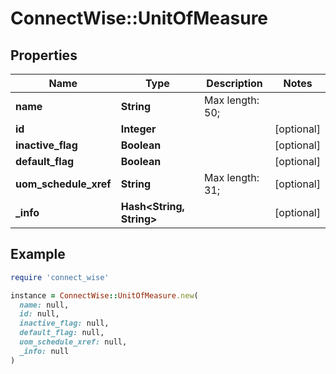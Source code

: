 # ConnectWise::UnitOfMeasure

## Properties

| Name | Type | Description | Notes |
| ---- | ---- | ----------- | ----- |
| **name** | **String** |  Max length: 50; |  |
| **id** | **Integer** |  | [optional] |
| **inactive_flag** | **Boolean** |  | [optional] |
| **default_flag** | **Boolean** |  | [optional] |
| **uom_schedule_xref** | **String** |  Max length: 31; | [optional] |
| **_info** | **Hash&lt;String, String&gt;** |  | [optional] |

## Example

```ruby
require 'connect_wise'

instance = ConnectWise::UnitOfMeasure.new(
  name: null,
  id: null,
  inactive_flag: null,
  default_flag: null,
  uom_schedule_xref: null,
  _info: null
)
```

